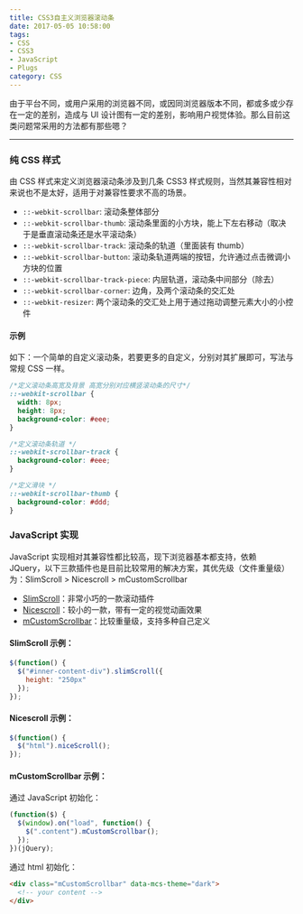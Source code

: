 ```yaml
---
title: CSS3自主义浏览器滚动条
date: 2017-05-05 10:58:00
tags:
- CSS
- CSS3
- JavaScript
- Plugs
category: CSS
---
```


由于平台不同，或用户采用的浏览器不同，或因同浏览器版本不同，都或多或少存在一定的差别，造成与 UI 设计图有一定的差别，影响用户视觉体验。那么目前这类问题常采用的方法都有那些嗯？

---

### 纯 CSS 样式

由 CSS 样式来定义浏览器滚动条涉及到几条 CSS3 样式规则，当然其兼容性相对来说也不是太好，适用于对兼容性要求不高的场景。

* `::-webkit-scrollbar`: 滚动条整体部分
* `::-webkit-scrollbar-thumb`: 滚动条里面的小方块，能上下左右移动（取决于是垂直滚动条还是水平滚动条）
* `::-webkit-scrollbar-track`: 滚动条的轨道（里面装有 thumb）
* `::-webkit-scrollbar-button`: 滚动条轨道两端的按钮，允许通过点击微调小方块的位置
* `::-webkit-scrollbar-track-piece`: 内层轨道，滚动条中间部分（除去）
* `::-webkit-scrollbar-corner`: 边角，及两个滚动条的交汇处
* `::-webkit-resizer`: 两个滚动条的交汇处上用于通过拖动调整元素大小的小控件

#### 示例

如下：一个简单的自定义滚动条，若要更多的自定义，分别对其扩展即可，写法与常规 CSS 一样。

```css
/*定义滚动条高宽及背景 高宽分别对应横竖滚动条的尺寸*/
::-webkit-scrollbar {
  width: 8px;
  height: 8px;
  background-color: #eee;
}

/*定义滚动条轨道 */
::-webkit-scrollbar-track {
  background-color: #eee;
}

/*定义滑块 */
::-webkit-scrollbar-thumb {
  background-color: #ddd;
}
```

### JavaScript 实现

JavaScript 实现相对其兼容性都比较高，现下浏览器基本都支持，依赖 JQuery，以下三款插件也是目前比较常用的解决方案，其优先级（文件重量级）为：SlimScroll > Nicescroll > mCustomScrollbar

* [SlimScroll](//rocha.la/jQuery-slimScroll)：非常小巧的一款滚动插件
* [Nicescroll](//nicescroll.areaaperta.com/)：较小的一款，带有一定的视觉动画效果
* [mCustomScrollbar](//manos.malihu.gr/jquery-custom-content-scroller/)：比较重量级，支持多种自己定义

#### SlimScroll 示例：

```javascript
$(function() {
  $("#inner-content-div").slimScroll({
    height: "250px"
  });
});
```

#### Nicescroll 示例：

```javascript
$(function() {
  $("html").niceScroll();
});
```

#### mCustomScrollbar 示例：

通过 JavaScript 初始化：

```javascript
(function($) {
  $(window).on("load", function() {
    $(".content").mCustomScrollbar();
  });
})(jQuery);
```

通过 html 初始化：

```html
<div class="mCustomScrollbar" data-mcs-theme="dark">
  <!-- your content -->
</div>
```
